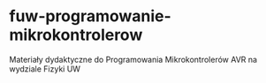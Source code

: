 # fuw-programowanie-mikrokontrolerow
Materiały dydaktyczne do Programowania Mikrokontrolerów AVR na wydziale Fizyki UW
